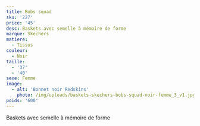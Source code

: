 ```yaml
---
title: Bobs squad
sku: '227'
price: '45'
desc: Baskets avec semelle à mémoire de forme
marque: Skechers
matiere:
  - Tissus
couleur:
  - Noir
taille:
  - '37'
  - '40'
sexe: Femme
image:
  - alt: 'Bonnet noir Redskins'
    photo: /img/uploads/baskets-skechers-bobs-squad-noir-femme_3_v1.jpg
poids: '600'
---
```

Baskets avec semelle à mémoire de forme
